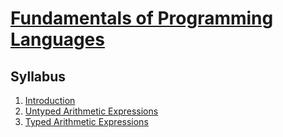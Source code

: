 # [Fundamentals of Programming Languages](https://fenix.ciencias.ulisboa.pt/degrees/engenharia-informatica-564500436615277/disciplina-curricular/846155801952626)

## Syllabus
1. [Introduction](./1-introduction.md)
2. [Untyped Arithmetic Expressions](./2-untyped-arithmetic-expressions.md)
3. [Typed Arithmetic Expressions](./3-typed-arithmetic-expressions.md)